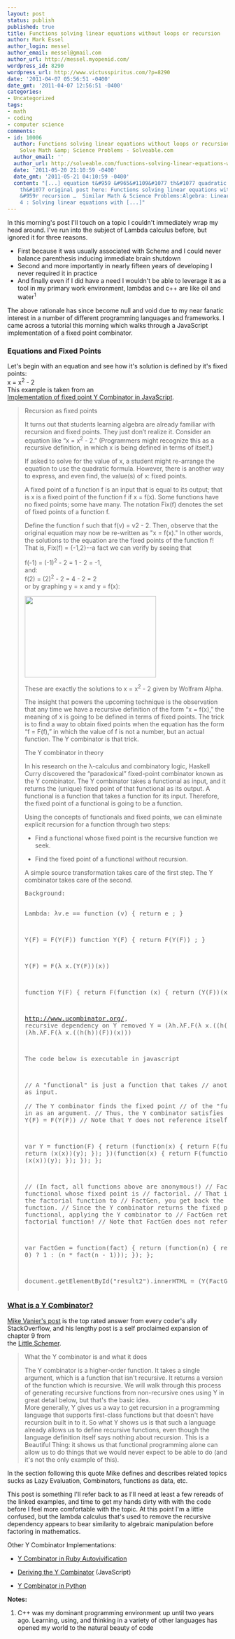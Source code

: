 ```yaml
---
layout: post
status: publish
published: true
title: Functions solving linear equations without loops or recursion
author: Mark Essel
author_login: messel
author_email: messel@gmail.com
author_url: http://messel.myopenid.com/
wordpress_id: 8290
wordpress_url: http://www.victusspiritus.com/?p=8290
date: '2011-04-07 05:56:51 -0400'
date_gmt: '2011-04-07 12:56:51 -0400'
categories:
- Uncategorized
tags:
- math
- coding
- computer science
comments:
- id: 10006
  author: Functions solving linear equations without loops or recursion &#8230; |
    Solve Math &amp; Science Problems - Solveable.com
  author_email: ''
  author_url: http://solveable.com/functions-solving-linear-equations-without-loops-or-recursion/
  date: '2011-05-20 21:10:59 -0400'
  date_gmt: '2011-05-21 04:10:59 -0400'
  content: "[...] equation t&#959 &#965&#1109&#1077 th&#1077 quadratic formula.  See
    th&#1077 original post here: Functions solving linear equations without loops
    &#959r recursion …  Similar Math & Science Problems:Algebra: Linear Equations
    4 : Solving linear equations with [...]"
---
```

<p>In this morning's post I'll touch on a topic I couldn't immediately wrap my head around. I've run into the subject of Lambda calculus before, but ignored it for three reasons.</p>
<ul>
<li>First because it was usually associated with Scheme and I could never balance parenthesis inducing immediate brain shutdown</li>
<li>Second and more importantly in nearly fifteen years of developing I never required it in practice</li>
<li>And finally even if I did have a need I wouldn't be able to leverage it as a tool in my primary work environment, lambdas and c++ are like oil and water<sup>1</sup></li>
</ul>
<p>The above rationale has since become null and void due to my near fanatic interest in a number of different programming languages and frameworks. I came across a tutorial this morning which walks through a JavaScript implementation of a fixed point combinator.</p>
<h3>Equations and Fixed Points</h3>
<p>Let's begin with an equation and see how it's solution is defined by it's fixed points:<br />
x = x<sup>2</sup> - 2<br />
This example is taken from an<br />
<a href="http://matt.might.net/articles/implementation-of-recursive-fixed-point-y-combinator-in-javascript-for-memoization/">Implementation of fixed point Y Combinator in JavaScript</a>.</p>
<blockquote><p>
Recursion as fixed points</p>
<p>It turns out that students learning algebra are already familiar with recursion and fixed points. They just don’t realize it. Consider an equation like “x = x<sup>2</sup> - 2.” (Programmers might recognize this as a recursive definition, in which x is being defined in terms of itself.)</p>
<p>If asked to solve for the value of x, a student might re-arrange the equation to use the quadratic formula. However, there is another way to express, and even find, the value(s) of x: fixed points.</p>
<p>A fixed point of a function f is an input that is equal to its output; that is x is a fixed point of the function f if x = f(x). Some functions have no fixed points; some have many. The notation Fix(f) denotes the set of fixed points of a function f.</p>
<p>Define the function f such that f(v) = v2 - 2. Then, observe that the original equation may now be re-written as "x = f(x)." In other words, the solutions to the equation are the fixed points of the function f! That is, Fix(f) = {-1,2}--a fact we can verify by seeing that</p>
<p>f(-1) = (-1)<sup>2</sup> - 2 = 1 - 2 = -1,<br />
and:<br />
f(2) = (2)<sup>2</sup> - 2 = 4 - 2 = 2<br />
or by graphing y = x and y = f(x):</p>
<p><a href="http://www.victusspiritus.com/wp-content/uploads/2011/04/20110407-085612.jpg"><img src="http://www.victusspiritus.com/wp-content/uploads/2011/04/20110407-085612.jpg" alt="" title="20110407-085612.jpg" width="300" height="186" class="aligncenter size-full wp-image-8291" /></a></p>
<p>These are exactly the solutions to x = x<sup>2</sup> - 2 given by Wolfram Alpha.</p>
<p>The insight that powers the upcoming technique is the observation that any time we have a recursive definition of the form “x = f(x),” the meaning of x is going to be defined in terms of fixed points. The trick is to find a way to obtain fixed points when the equation has the form “f = F(f),” in which the value of f is not a number, but an actual function. The Y combinator is that trick.</p>
<p>The Y combinator in theory</p>
<p>In his research on the λ-calculus and combinatory logic, Haskell Curry discovered the “paradoxical” fixed-point combinator known as the Y combinator. The Y combinator takes a functional as input, and it returns the (unique) fixed point of that functional as its output. A functional is a function that takes a function for its input. Therefore, the fixed point of a functional is going to be a function.</p>
<p>Using the concepts of functionals and fixed points, we can eliminate explicit recursion for a function through two steps:</p>
<ul>
<li>Find a functional whose fixed point is the recursive function we seek.</li>
<p></p>
<li>Find the fixed point of a functional without recursion.</li>
</ul>
<p>A simple source transformation takes care of the first step. The Y combinator takes care of the second.</p>
<pre>
Background:

Lambda:
λv.e == function (v) { return e ; }

Y(F) = F(Y(F))
function Y(F) {
    return F(Y(F)) ;
}

Y(F) = F(λ x.(Y(F))(x))

function Y(F) {
    return F(function (x) {
        return (Y(F))(x) ;
    });
}


http://www.ucombinator.org/, recursive dependency on Y removed
Y = (λh.λF.F(λ x.((h(h))(F))(x))) (λh.λF.F(λ x.((h(h))(F))(x)))

The code below is executable in javascript

// A "functional" is just a function that takes
// another function as input.  
// The Y combinator finds the fixed point
// of the "functional" passed in as an argument.
// Thus, the Y combinator satisfies the property:
//     Y(F) = F(Y(F))
// Note that Y does not reference itself:

var Y = function(F) {
    return (function(x) {
        return F(function(y) {
            return (x(x))(y);
        });
    })(function(x) {
        return F(function(y) {
            return (x(x))(y);
        });
    });
};

// (In fact, all functions above are anonymous!)
// FactGen is the functional whose fixed point is
// factorial.
// That is, if you pass the factorial function to
// FactGen, you get back the factorial function.
// Since the Y combinator returns the fixed point
// of a functional, applying the Y combinator to
// FactGen returns the factorial function!
// Note that FactGen does not reference itself:

var FactGen = function(fact) {
    return (function(n) {
        return ((n === 0) ? 1 : (n * fact(n - 1)));
    });
};


document.getElementById("result2").innerHTML =
    (Y(FactGen))(6);
</pre>
</blockquote>
<h3><a href="http://stackoverflow.com/questions/93526/what-is-a-y-combinator">What is a Y Combinator?</a></h3>
<p><a href="http://mvanier.livejournal.com/2897.html">Mike Vanier's post</a> is the top rated answer from every coder's ally StackOverflow, and his lengthy post is a self proclaimed expansion of chapter 9 from<br />
the <a href="http://www.amazon.com/Little-Schemer-Daniel-P-Friedman/dp/0262560992/ref=pd_bbs_sr_1?ie=UTF8&s=books&qid=1217491595&sr=8-1">Little Schemer</a>.</p>
<blockquote><p>
What the Y combinator is and what it does</p>
<p>The Y combinator is a higher-order function. It takes a single argument, which is a function that isn't recursive. It returns a version of the function which is recursive. We will walk through this process of generating recursive functions from non-recursive ones using Y in great detail below, but that's the basic idea.<br />
More generally, Y gives us a way to get recursion in a programming language that supports first-class functions but that doesn't have recursion built in to it. So what Y shows us is that such a language already allows us to define recursive functions, even though the language definition itself says nothing about recursion. This is a Beautiful Thing: it shows us that functional programming alone can allow us to do things that we would never expect to be able to do (and it's not the only example of this).
</p></blockquote>
<p>In the section following this quote Mike defines and describes related topics sucks as Lazy Evaluation, Combinators, functions as data, etc. </p>
<p>This post is something I'll refer back to as I'll need at least a few rereads of the linked examples, and time to get my hands dirty with with the code before I feel more comfortable with the topic. At this point I'm a little confused, but the lambda calculus that's used to remove the recursive dependency appears to bear similarity to algebraic manipulation before factoring in mathematics.</p>
<p>Other Y Combinator Implementations:</p>
<ul>
<li><a href="http://www.eecs.harvard.edu/~cduan/technical/ruby/ycombinator.shtml">Y Combinator in Ruby Autovivification</a></li>
<p></p>
<li><a href="http://blog.jcoglan.com/2008/01/10/deriving-the-y-combinator/">Deriving the Y Combinator</a> (JavaScript)</li>
<p></p>
<li><a href="http://siddhi.blogspot.com/2007/08/y-combinator-in-python.html">Y Combinator in Python</a></li>
</ul>
<p><b>Notes:</b></p>
<ol>
<li>C++ was my dominant programming environment up until two years ago. Learning, using, and thinking in a variety of other languages has opened my world to the natural beauty of code</li>
</ol>
